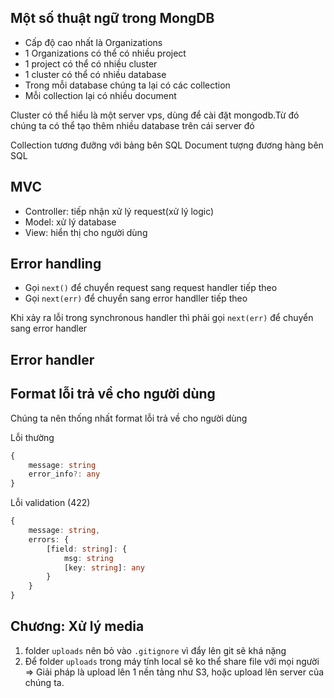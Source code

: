 ## Một số thuật ngữ trong MongDB

- Cấp độ cao nhất là Organizations
- 1 Organizations có thể có nhiều project
- 1 project có thể có nhiều cluster
- 1 cluster có thể có nhiều database
- Trong mỗi database chúng ta lại có các collection
- Mỗi collection lại có nhiều document

Cluster có thể hiểu là một server vps, dùng để cài đặt mongodb.Từ đó chúng ta
có thể tạo thêm nhiều database trên cái server đó

Collection tương đưỡng với bảng bên SQL
Document tượng đương hàng bên SQL

## MVC
- Controller: tiếp nhận xử lý request(xử lý logic)
- Model: xử lý database
- View: hiển thị cho người dùng


## Error handling
- Gọi `next()` để chuyển request sang request handler tiếp theo
- Gọi `next(err)` để chuyển sang error handller tiếp theo

Khi xảy ra lỗi trong synchronous handler thì phải gọi `next(err)` để chuyển sang
error handler

## Error handler

## Format lỗi trả về cho người dùng

Chúng ta nên thống nhất format lỗi trả về cho người dùng

Lỗi thường

```ts
{
    message: string
    error_info?: any
}
```

Lỗi validation (422)

```ts
{
    message: string,
    errors: {
        [field: string]: {
            msg: string
            [key: string]: any
        }
    }
}
```

## Chương: Xử lý media

1. folder `uploads` nên bỏ vào `.gitignore` vì đẩy lên git sẽ khá nặng
2. Để folder `uploads` trong máy tính local sẽ ko thể share file với mọi người => Giải pháp là upload lên 1 nền tảng như S3, hoặc upload lên server của chúng ta.
